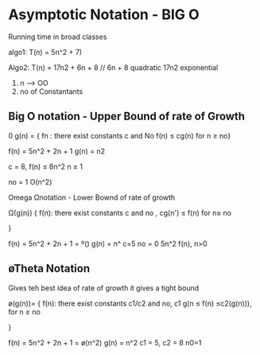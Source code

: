 # Asymptotic Notation  - BIG O

Running time in broad classes

algo1:   T(n) = 5n^2 + 7)

Algo2:   T(n) = 17n2 + 6n + 8      // 6n + 8 quadratic 17n2 exponential

  1) n --> OO
  2) no of Constantants


## Big O  notation   - Upper Bound of rate of Growth

0 g(n) = { fn : there exist
               constants c and No
               f(n) ≤  cg(n) for  n ≥ no}


f(n) =  5n^2 + 2n + 1
g(n) = n2

c = 8, f(n) ≤ 8n^2   n ≥ 1

no = 1 O(n^2)

Omega Ωnotation - Lower Bownd of rate of growth

Ω(g(n)) { f(n): there exist
     constants c and no ,
     cg(n') ≤ f(n) for n≥ no

}

f(n) = 5n^2 + 2n + 1 = º()
 g(n) = n^
 c=5
 no = 0    5n^2 f(n), n>0

## øTheta Notation
Gives teh best idea of rate of growth it gives a tight bound

ø(g(n))= { f(n): there exist
          constants c1/c2 and no,
          c1 g(n ≤ f(n) ≤c2(g(n))),
          for n ≥ no

}

f(n) = 5n^2 + 2n + 1 = ø(n^2)
g(n) = n^2
c1 = 5, c2 = 8 n0=1
